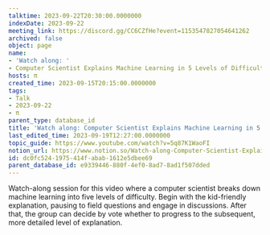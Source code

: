 ```yaml
---
talktime: 2023-09-22T20:30:00.0000000
indexDate: 2023-09-22
meeting_link: https://discord.gg/CC6CZfHe?event=1153547827054641262
archived: false
object: page
name:
- 'Watch along: '
- Computer Scientist Explains Machine Learning in 5 Levels of Difficulty | WIRED
hosts: π
created_time: 2023-09-15T20:15:00.0000000
tags:
- Talk
- 2023-09-22
- π
parent_type: database_id
title: 'Watch along: Computer Scientist Explains Machine Learning in 5 Levels of Difficulty | WIRED'
last_edited_time: 2023-09-19T12:27:00.0000000
topic_guide: https://www.youtube.com/watch?v=5q87K1WaoFI
notion_url: https://www.notion.so/Watch-along-Computer-Scientist-Explains-Machine-Learning-in-5-Levels-of-Difficulty-WIRED-dc0fc5241975414fabab1612e5dbee69
id: dc0fc524-1975-414f-abab-1612e5dbee69
parent_database_id: e9339446-880f-4ef0-8ad7-8ad1f507dded
---
```



Watch-along session for this video where a computer scientist breaks down machine learning into five levels of difficulty.
Begin with the kid-friendly explanation, pausing to field questions and engage in discussions. After that, the group can decide by vote whether to progress to the subsequent, more detailed level of explanation.

























